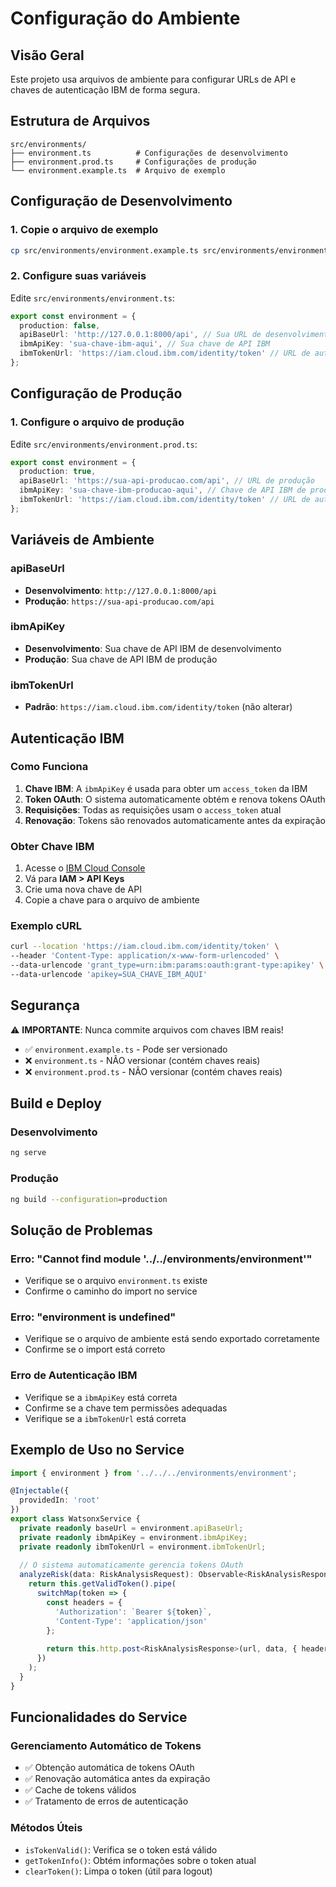 # Configuração do Ambiente

## Visão Geral
Este projeto usa arquivos de ambiente para configurar URLs de API e chaves de autenticação IBM de forma segura.

## Estrutura de Arquivos
```
src/environments/
├── environment.ts          # Configurações de desenvolvimento
├── environment.prod.ts     # Configurações de produção
└── environment.example.ts  # Arquivo de exemplo
```

## Configuração de Desenvolvimento

### 1. Copie o arquivo de exemplo
```bash
cp src/environments/environment.example.ts src/environments/environment.ts
```

### 2. Configure suas variáveis
Edite `src/environments/environment.ts`:

```typescript
export const environment = {
  production: false,
  apiBaseUrl: 'http://127.0.0.1:8000/api', // Sua URL de desenvolvimento
  ibmApiKey: 'sua-chave-ibm-aqui', // Sua chave de API IBM
  ibmTokenUrl: 'https://iam.cloud.ibm.com/identity/token' // URL de autenticação IBM
};
```

## Configuração de Produção

### 1. Configure o arquivo de produção
Edite `src/environments/environment.prod.ts`:

```typescript
export const environment = {
  production: true,
  apiBaseUrl: 'https://sua-api-producao.com/api', // URL de produção
  ibmApiKey: 'sua-chave-ibm-producao-aqui', // Chave de API IBM de produção
  ibmTokenUrl: 'https://iam.cloud.ibm.com/identity/token' // URL de autenticação IBM
};
```

## Variáveis de Ambiente

### apiBaseUrl
- **Desenvolvimento**: `http://127.0.0.1:8000/api`
- **Produção**: `https://sua-api-producao.com/api`

### ibmApiKey
- **Desenvolvimento**: Sua chave de API IBM de desenvolvimento
- **Produção**: Sua chave de API IBM de produção

### ibmTokenUrl
- **Padrão**: `https://iam.cloud.ibm.com/identity/token` (não alterar)

## Autenticação IBM

### Como Funciona
1. **Chave IBM**: A `ibmApiKey` é usada para obter um `access_token` da IBM
2. **Token OAuth**: O sistema automaticamente obtém e renova tokens OAuth
3. **Requisições**: Todas as requisições usam o `access_token` atual
4. **Renovação**: Tokens são renovados automaticamente antes da expiração

### Obter Chave IBM
1. Acesse o [IBM Cloud Console](https://cloud.ibm.com/)
2. Vá para **IAM > API Keys**
3. Crie uma nova chave de API
4. Copie a chave para o arquivo de ambiente

### Exemplo cURL
```bash
curl --location 'https://iam.cloud.ibm.com/identity/token' \
--header 'Content-Type: application/x-www-form-urlencoded' \
--data-urlencode 'grant_type=urn:ibm:params:oauth:grant-type:apikey' \
--data-urlencode 'apikey=SUA_CHAVE_IBM_AQUI'
```

## Segurança

⚠️ **IMPORTANTE**: Nunca commite arquivos com chaves IBM reais!

- ✅ `environment.example.ts` - Pode ser versionado
- ❌ `environment.ts` - NÃO versionar (contém chaves reais)
- ❌ `environment.prod.ts` - NÃO versionar (contém chaves reais)

## Build e Deploy

### Desenvolvimento
```bash
ng serve
```

### Produção
```bash
ng build --configuration=production
```

## Solução de Problemas

### Erro: "Cannot find module '../../environments/environment'"
- Verifique se o arquivo `environment.ts` existe
- Confirme o caminho do import no service

### Erro: "environment is undefined"
- Verifique se o arquivo de ambiente está sendo exportado corretamente
- Confirme se o import está correto

### Erro de Autenticação IBM
- Verifique se a `ibmApiKey` está correta
- Confirme se a chave tem permissões adequadas
- Verifique se a `ibmTokenUrl` está correta

## Exemplo de Uso no Service

```typescript
import { environment } from '../../../environments/environment';

@Injectable({
  providedIn: 'root'
})
export class WatsonxService {
  private readonly baseUrl = environment.apiBaseUrl;
  private readonly ibmApiKey = environment.ibmApiKey;
  private readonly ibmTokenUrl = environment.ibmTokenUrl;
  
  // O sistema automaticamente gerencia tokens OAuth
  analyzeRisk(data: RiskAnalysisRequest): Observable<RiskAnalysisResponse> {
    return this.getValidToken().pipe(
      switchMap(token => {
        const headers = {
          'Authorization': `Bearer ${token}`,
          'Content-Type': 'application/json'
        };
        
        return this.http.post<RiskAnalysisResponse>(url, data, { headers });
      })
    );
  }
}
```

## Funcionalidades do Service

### Gerenciamento Automático de Tokens
- ✅ Obtenção automática de tokens OAuth
- ✅ Renovação automática antes da expiração
- ✅ Cache de tokens válidos
- ✅ Tratamento de erros de autenticação

### Métodos Úteis
- `isTokenValid()`: Verifica se o token está válido
- `getTokenInfo()`: Obtém informações sobre o token atual
- `clearToken()`: Limpa o token (útil para logout)
